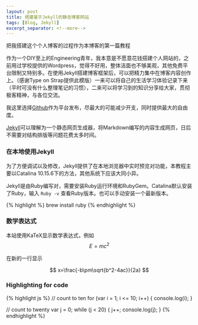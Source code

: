 ```yaml
---
layout: post
title: 搭建基于Jekyll的静态博客网站
tags: [Blog, Jekyll]
excerpt_separator: <!--more-->
---
```


把我搭建这个个人博客的过程作为本博客的第一篇教程

<!--more-->

作为一个DIY至上的Engineering青年，我本意是不愿意花钱搭建个人网站的，之前用过学校提供的Wordpress，觉得不好用，整体洁面也不够美观，其他免费平台限制又特别多。在使用Jekyll搭建博客框架后，可以把精力集中在博客内容创作上。（感谢Type on Strap提供此模版）一来可以将自己的生活学习体验记录下来（平时可没有什么整理笔记的习惯），二来可以将学习到的知识分享给大家，贯彻极客精神，与各位交流。

我这里选择[Github](https://github.com/)作为平台发布，尽最大的可能减少开支，同时提供最大的自由度。

[Jekyll](https://jekyllrb.com/)可以理解为一个静态网页生成器，将Markdown编写的内容生成网页，日后不需要对结构排版等问题花费太多时间。

### 在本地使用Jekyll
为了方便调试以及修改，Jekyll提供了在本地浏览器中实时预览对功能，本教程主要以Catalina 10.15.6下的方法，其他系统下应该大同小异。

Jekyll是由Ruby编写对，需要安装Ruby运行环境和RubyGem。Catalina默认安装了Ruby，输入 `Ruby -v` 查看Ruby版本。也可以手动安装一个最新版本。

{% highlight %}
brew install ruby
{% endhighlight %}



### 数学表达式
本站使用KaTeX显示数学表达式，例如$$E=mc^2$$

在新的一行显示

$$
    x=\frac{-b\pm\sqrt{b^2-4ac}}{2a}
$$

### Highlighting for code
{% highlight js %}
// count to ten
for (var i = 1; i <= 10; i++) {
    console.log(i);
}

// count to twenty
var j = 0;
while (j < 20) {
    j++;
    console.log(j);
}
{% endhighlight %}
